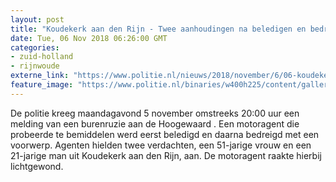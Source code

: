 ```yaml
---
layout: post
title: "Koudekerk aan den Rijn - Twee aanhoudingen na beledigen en bedreigen agent"
date: Tue, 06 Nov 2018 06:26:00 GMT
categories: 
- zuid-holland 
- rijnwoude 
externe_link: "https://www.politie.nl/nieuws/2018/november/6/06-koudekerk-aan-den-rijn-melding-burenruzie-mondt-uit-in-belediging-en-bedreiging.html"
feature_image: "https://www.politie.nl/binaries/w400h225/content/gallery/politie/stockfotos/infra-en-voertuigen/holster-van-motoragent.jpg"
---
```


De politie kreeg maandagavond 5 november omstreeks 20:00 uur een melding van een burenruzie aan de Hoogewaard . Een motoragent die probeerde te bemiddelen werd eerst beledigd en daarna bedreigd met een voorwerp. Agenten hielden twee verdachten, een 51-jarige vrouw en een 21-jarige man uit Koudekerk aan den Rijn, aan. De motoragent raakte hierbij lichtgewond.
